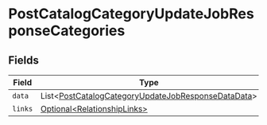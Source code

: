 # PostCatalogCategoryUpdateJobResponseCategories


## Fields

| Field                                                                                                                          | Type                                                                                                                           | Required                                                                                                                       | Description                                                                                                                    |
| ------------------------------------------------------------------------------------------------------------------------------ | ------------------------------------------------------------------------------------------------------------------------------ | ------------------------------------------------------------------------------------------------------------------------------ | ------------------------------------------------------------------------------------------------------------------------------ |
| `data`                                                                                                                         | List\<[PostCatalogCategoryUpdateJobResponseDataData](../../models/components/PostCatalogCategoryUpdateJobResponseDataData.md)> | :heavy_minus_sign:                                                                                                             | N/A                                                                                                                            |
| `links`                                                                                                                        | [Optional\<RelationshipLinks>](../../models/components/RelationshipLinks.md)                                                   | :heavy_minus_sign:                                                                                                             | N/A                                                                                                                            |